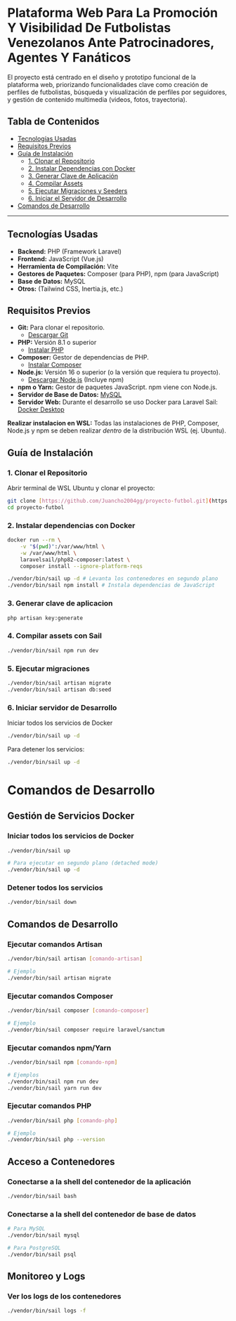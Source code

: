 # Plataforma Web Para La Promoción Y Visibilidad De Futbolistas Venezolanos Ante Patrocinadores, Agentes Y Fanáticos 

El proyecto está centrado en el diseño y prototipo funcional de la plataforma web, priorizando funcionalidades clave como creación de perfiles de futbolistas, búsqueda y visualización de perfiles por seguidores, y gestión de contenido multimedia (videos, fotos, trayectoria).


## Tabla de Contenidos

- [Tecnologías Usadas](#tecnolog%C3%ADas-usadas)
- [Requisitos Previos](#requisitos-previos)
- [Guía de Instalación](#gu%C3%ADa-de-instalaci%C3%B3n)
    - [1. Clonar el Repositorio](#1-clonar-el-repositorio)
    - [2. Instalar Dependencias con Docker](#2-instalar-dependencias)
    - [3. Generar Clave de Aplicación](#3-generar-clave-de-aplicacion)
    - [4. Compilar Assets](#4-compilar-assets)
    - [5. Ejecutar Migraciones y Seeders](#5-ejecutar-migraciones)
    - [6. Iniciar el Servidor de Desarrollo](#6-iniciar-el-servidor-de-desarrollo)
- [Comandos de Desarrollo](#comandos-de-desarrollo)

---
## Tecnologías Usadas

* **Backend:** PHP (Framework Laravel)
* **Frontend:** JavaScript (Vue.js)
* **Herramienta de Compilación:** Vite
* **Gestores de Paquetes:** Composer (para PHP), npm (para JavaScript)
* **Base de Datos:** MySQL
* **Otros:** (Tailwind CSS, Inertia.js, etc.)

## Requisitos Previos

* **Git:** Para clonar el repositorio.
    * [Descargar Git](https://git-scm.com/downloads)
* **PHP:** Versión 8.1 o superior
    * [Instalar PHP](https://www.php.net/manual/en/install.php)
* **Composer:** Gestor de dependencias de PHP.
    * [Instalar Composer](https://getcomposer.org/download/)
* **Node.js:** Versión 16 o superior (o la versión que requiera tu proyecto).
    * [Descargar Node.js](https://nodejs.org/en/download/) (Incluye npm)
* **npm o Yarn:** Gestor de paquetes JavaScript. npm viene con Node.js.
* **Servidor de Base de Datos:**  [MySQL](https://dev.mysql.com/downloads/mysql/)
* **Servidor Web:** Durante el desarrollo se uso Docker para Laravel Sail: [Docker Desktop](https://www.docker.com/products/docker-desktop/) 

**Realizar instalacion en WSL:** Todas las instalaciones de PHP, Composer, Node.js y npm se deben realizar *dentro* de la distribución WSL (ej. Ubuntu).

## Guía de Instalación

### 1. Clonar el Repositorio

Abrir terminal de WSL Ubuntu y clonar el proyecto:

```bash
git clone [https://github.com/Juancho2004gg/proyecto-futbol.git](https://github.com/Juancho2004gg/proyecto-futbol.git)
cd proyecto-futbol
```
### 2. Instalar dependencias con Docker
```bash
docker run --rm \
    -v "$(pwd)":/var/www/html \
    -w /var/www/html \
    laravelsail/php82-composer:latest \
    composer install --ignore-platform-reqs

./vendor/bin/sail up -d # Levanta los contenedores en segundo plano
./vendor/bin/sail npm install # Instala dependencias de JavaScript
```

### 3. Generar clave de aplicacion
```bash
php artisan key:generate
```

### 4. Compilar assets con Sail
```bash
./vendor/bin/sail npm run dev
```

### 5. Ejecutar migraciones

```bash
./vendor/bin/sail artisan migrate
./vendor/bin/sail artisan db:seed
```
### 6. Iniciar servidor de Desarrollo
Iniciar todos los servicios de Docker
```bash
./vendor/bin/sail up -d
```

Para detener los servicios:
```bash
./vendor/bin/sail up -d
```
# Comandos de Desarrollo
## Gestión de Servicios Docker

### Iniciar todos los servicios de Docker
```bash
./vendor/bin/sail up

# Para ejecutar en segundo plano (detached mode)
./vendor/bin/sail up -d
```

### Detener todos los servicios
```bash
./vendor/bin/sail down
```

## Comandos de Desarrollo

### Ejecutar comandos Artisan
```bash
./vendor/bin/sail artisan [comando-artisan]

# Ejemplo
./vendor/bin/sail artisan migrate
```

### Ejecutar comandos Composer
```bash
./vendor/bin/sail composer [comando-composer]

# Ejemplo
./vendor/bin/sail composer require laravel/sanctum
```

### Ejecutar comandos npm/Yarn
```bash
./vendor/bin/sail npm [comando-npm]

# Ejemplos
./vendor/bin/sail npm run dev
./vendor/bin/sail yarn run dev
```

### Ejecutar comandos PHP
```bash
./vendor/bin/sail php [comando-php]

# Ejemplo
./vendor/bin/sail php --version
```

## Acceso a Contenedores

### Conectarse a la shell del contenedor de la aplicación
```bash
./vendor/bin/sail bash
```

### Conectarse a la shell del contenedor de base de datos
```bash
# Para MySQL
./vendor/bin/sail mysql

# Para PostgreSQL
./vendor/bin/sail psql
```

## Monitoreo y Logs

### Ver los logs de los contenedores
```bash
./vendor/bin/sail logs -f
```
